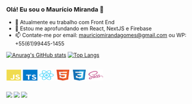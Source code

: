 ### Olá! Eu sou o Maurício Miranda  👋


- 🔭 Atualmente eu trabalho com Front End
- 🌱 Estou me aprofundando em React, NextJS e Firebase
- 📫 Contate-me por email: mauriciomirandagomes@gmail.com ou WP: +55(61)99445-1455


[![Anurag's GitHub stats](https://github-readme-stats.vercel.app/api?username=mauriciomira1&show_icons=true&theme=dracula&line_height=20)](https://github.com/mauriciomira1)
[![Top Langs](https://github-readme-stats.vercel.app/api/top-langs/?username=mauriciomira1&layout=compact&show_icons=true&theme=dracula)](https://github.com/mauriciomira1)

<div style="display: inline_block"><br>
  <img align="center" alt="Rafa-Js" height="30" width="40" src="https://raw.githubusercontent.com/devicons/devicon/master/icons/javascript/javascript-plain.svg">
  <img align="center" alt="Rafa-Ts" height="30" width="40" src="https://raw.githubusercontent.com/devicons/devicon/master/icons/typescript/typescript-plain.svg">
  <img align="center" alt="Rafa-React" height="30" width="40" src="https://raw.githubusercontent.com/devicons/devicon/master/icons/react/react-original.svg">
  <img align="center" alt="Rafa-HTML" height="30" width="40" src="https://raw.githubusercontent.com/devicons/devicon/master/icons/html5/html5-original.svg">
  <img align="center" alt="Rafa-CSS" height="30" width="40" src="https://raw.githubusercontent.com/devicons/devicon/master/icons/css3/css3-original.svg">
  <img align="center" alt="Rafa-CSS" height="30" width="40" src="https://raw.githubusercontent.com/devicons/devicon/master/icons/sass/sass-original.svg">
</div>

##

<div> 
    <a href="https://instagram.com/mauriciomira1" target="_blank"><img src="https://img.shields.io/badge/-Instagram-%23E4405F?style=for-the-badge&logo=instagram&logoColor=white" target="_blank"></a>
  <a href = "mailto:mauriciomirandagomes@gmail.com"><img src="https://img.shields.io/badge/-Gmail-%23333?style=for-the-badge&logo=gmail&logoColor=white" target="_blank"></a>
  <a href="https://www.linkedin.com/in/mmirandag/" target="_blank"><img src="https://img.shields.io/badge/-LinkedIn-%230077B5?style=for-the-badge&logo=linkedin&logoColor=white" target="_blank"></a> 
</div>


